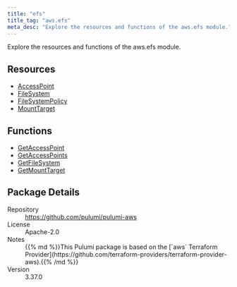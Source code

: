 ```yaml
---
title: "efs"
title_tag: "aws.efs"
meta_desc: "Explore the resources and functions of the aws.efs module."
---
```


<!-- WARNING: this file was generated by Pulumi Docs Generator. -->
<!-- Do not edit by hand unless you're certain you know what you are doing! -->

Explore the resources and functions of the aws.efs module.

<h2 id="resources">Resources</h2>
<ul class="api">
    <li><a href="accesspoint" title="AccessPoint"><span class="symbol resource"></span>AccessPoint</a></li>
    <li><a href="filesystem" title="FileSystem"><span class="symbol resource"></span>FileSystem</a></li>
    <li><a href="filesystempolicy" title="FileSystemPolicy"><span class="symbol resource"></span>FileSystemPolicy</a></li>
    <li><a href="mounttarget" title="MountTarget"><span class="symbol resource"></span>MountTarget</a></li>
</ul>

<h2 id="functions">Functions</h2>
<ul class="api">
    <li><a href="getaccesspoint" title="GetAccessPoint"><span class="symbol function"></span>GetAccessPoint</a></li>
    <li><a href="getaccesspoints" title="GetAccessPoints"><span class="symbol function"></span>GetAccessPoints</a></li>
    <li><a href="getfilesystem" title="GetFileSystem"><span class="symbol function"></span>GetFileSystem</a></li>
    <li><a href="getmounttarget" title="GetMountTarget"><span class="symbol function"></span>GetMountTarget</a></li>
</ul>

<h2 id="package-details">Package Details</h2>
<dl class="package-details">
	<dt>Repository</dt>
	<dd><a href="https://github.com/pulumi/pulumi-aws">https://github.com/pulumi/pulumi-aws</a></dd>
	<dt>License</dt>
	<dd>Apache-2.0</dd>
	<dt>Notes</dt>
	<dd>{{% md %}}This Pulumi package is based on the [`aws` Terraform Provider](https://github.com/terraform-providers/terraform-provider-aws).{{% /md %}}</dd>
	<dt>Version</dt>
	<dd>3.37.0</dd>
</dl>

